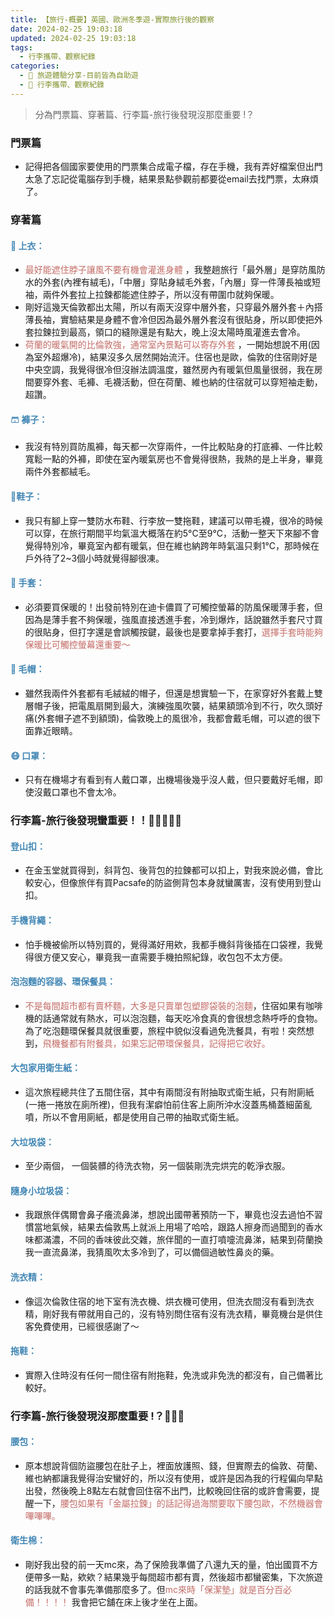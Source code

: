 ```yaml
---
title: 【旅行-概要】英國、歐洲冬季遊-實際旅行後的觀察
date: 2024-02-25 19:03:18
updated: 2024-02-25 19:03:18
tags:
  - 行李攜帶、觀察紀錄
categories: 
  - 🌴 旅遊體驗分享-目前皆為自助遊
  - 🥥 行李攜帶、觀察紀錄
---
```

>	分為門票篇、穿著篇、行李篇-旅行後發現沒那麼重要 !？
<!-- more -->

### 門票篇
+ 記得把各個國家要使用的門票集合成電子檔，存在手機，我有弄好檔案但出門太急了忘記從電腦存到手機，結果景點參觀前都要從email去找門票，太麻煩了。
### 穿著篇 
#### <font color=#4287B5>👕 上衣：</font> 
+ <font color=#c36d67>最好能遮住脖子讓風不要有機會灌進身體</font> ，我整趟旅行「最外層」是穿防風防水的外套(內裡有絨毛)，「中層」穿貼身絨毛外套，「內層」穿一件薄長袖或短袖，兩件外套拉上拉鍊都能遮住脖子，所以沒有帶圍巾就夠保暖。 
+ 剛好這幾天倫敦都出太陽，所以有兩天沒穿中層外套，只穿最外層外套＋內搭薄長袖，實驗結果是身體不會冷但因為最外層外套沒有很貼身，所以即使把外套拉鍊拉到最高，領口的縫隙還是有點大，晚上沒太陽時風灌進去會冷。
+ <font color=#c36d67>荷蘭的暖氣開的比倫敦強，通常室內景點可以寄存外套</font> ，一開始想說不用(因為室外超爆冷)，結果沒多久居然開始流汗。住宿也是歐，倫敦的住宿剛好是中央空調，我覺得很冷但沒辦法調溫度，雖然房內有暖氣但風量很弱，我在房間要穿外套、毛褲、毛襪活動，但在荷蘭、維也納的住宿就可以穿短袖走動，超讚。
#### <font color=#4287B5>🩳 褲子：</font> 
+ 我沒有特別買防風褲，每天都一次穿兩件，一件比較貼身的打底褲、一件比較寬鬆一點的外褲，即使在室內暖氣房也不會覺得很熱，我熱的是上半身，畢竟兩件外套都絨毛。
#### <font color=#4287B5>👟鞋子：</font>
+ 我只有腳上穿一雙防水布鞋、行李放一雙拖鞋，建議可以帶毛襪，很冷的時候可以穿，在旅行期間平均氣溫大概落在約5°C至9°C，活動一整天下來腳不會覺得特別冷，畢竟室內都有暖氣，但在維也納跨年時氣溫只剩1°C，那時候在戶外待了2~3個小時就覺得腳很凍。
#### <font color=#4287B5>🧤 手套：</font> 
+ 必須要買保暖的！出發前特別在迪卡儂買了可觸控螢幕的防風保暖薄手套，但因為是薄手套不夠保暖，強風直接透進手套，冷到爆炸，話說雖然手套尺寸買的很貼身，但打字還是會誤觸按鍵，最後也是要拿掉手套打，<font color=#c36d67>選擇手套時能夠保暖比可觸控螢幕還重要～</font>
#### <font color=#4287B5>🧢 毛帽：</font> 
+ 雖然我兩件外套都有毛絨絨的帽子，但還是想實驗一下，在家穿好外套戴上雙層帽子後，把電風扇開到最大，演練強風吹襲，結果額頭冷到不行，吹久頭好痛(外套帽子遮不到額頭)，倫敦晚上的風很冷，我都會戴毛帽，可以遮的很下面靠近眼睛。
#### <font color=#4287B5>😷 口罩：</font> 
+ 只有在機場才有看到有人戴口罩，出機場後幾乎沒人戴，但只要戴好毛帽，即使沒戴口罩也不會太冷。
 
### 行李篇-旅行後發現蠻重要！！🌟🌟🌟🌟🌟
#### <font color=#4287B5>登山扣：</font> 
+ 在金玉堂就買得到，斜背包、後背包的拉鍊都可以扣上，對我來說必備，會比較安心，但像旅伴有買Pacsafe的防盜側背包本身就蠻厲害，沒有使用到登山扣。
#### <font color=#4287B5>手機背繩：</font> 
+ 怕手機被偷所以特別買的，覺得滿好用欸，我都手機斜背後插在口袋裡，我覺得很方便又安心，畢竟我一直需要手機拍照紀錄，收包包不太方便。
#### <font color=#4287B5>泡泡麵的容器、環保餐具：</font> 
+ <font color=#c36d67>不是每間超市都有賣杯麵，大多是只賣單包塑膠袋裝的泡麵</font>，住宿如果有咖啡機的話通常就有熱水，可以泡泡麵，每天吃冷食真的會很想念熱呼呼的食物。為了吃泡麵環保餐具就很重要，旅程中貌似沒看過免洗餐具，有啦！突然想到，<font color=#c36d67>飛機餐都有附餐具，如果忘記帶環保餐具，記得把它收好。</font> 
#### <font color=#4287B5>大包家用衛生紙：</font> 
+ 這次旅程總共住了五間住宿，其中有兩間沒有附抽取式衛生紙，只有附廁紙(一捲一捲放在廁所裡)，但我有潔癖怕前住客上廁所沖水沒蓋馬桶蓋細菌亂噴，所以不會用廁紙，都是使用自己帶的抽取式衛生紙。
#### <font color=#4287B5>大垃圾袋：</font> 
+ 至少兩個， 一個裝髒的待洗衣物，另一個裝剛洗完烘完的乾淨衣服。
#### <font color=#4287B5>隨身小垃圾袋：</font> 
+ 我跟旅伴偶爾會鼻子癢流鼻涕，想說出國帶著預防一下，畢竟也沒去過怕不習慣當地氣候，結果去倫敦馬上就派上用場了哈哈，跟路人擦身而過聞到的香水味都滿濃，不同的香味彼此交雜，旅伴聞的一直打噴嚏流鼻涕，結果到荷蘭換我一直流鼻涕，我猜風吹太多冷到了，可以備個過敏性鼻炎的藥。
#### <font color=#4287B5>洗衣精：</font> 
+ 像這次倫敦住宿的地下室有洗衣機、烘衣機可使用，但洗衣間沒有看到洗衣精，剛好我有帶就用自己的，沒有特別問住宿有沒有洗衣精，畢竟機台是供住客免費使用，已經很感謝了～
#### <font color=#4287B5>拖鞋：</font> 
+ 實際入住時沒有任何一間住宿有附拖鞋，免洗或非免洗的都沒有，自己備著比較好。

### 行李篇-旅行後發現沒那麼重要 !？🌟🌟🌟
#### <font color=#4287B5>腰包：</font> 
+ 原本想說背個防盜腰包在肚子上，裡面放護照、錢，但實際去的倫敦、荷蘭、維也納都讓我覺得治安蠻好的，所以沒有使用，或許是因為我的行程偏向早點出發，然後晚上8點左右就會回住宿不出門，比較晚回住宿的或許會需要，提醒一下，<font color=#c36d67>腰包如果有「金屬拉鍊」的話記得過海關要取下腰包歐，不然機器會嗶嗶嗶。</font>
#### <font color=#4287B5>衛生棉：</font> 
+ 剛好我出發的前一天mc來，為了保險我準備了八還九天的量，怕出國買不方便帶多一點，欸欸？結果幾乎每間超市都有賣，然後超市都蠻密集，下次旅遊的話我就不會事先準備那麼多了。但<font color=#c36d67>mc來時「保潔墊」就是百分百必備！！！！</font> 我會把它舖在床上後才坐在上面。